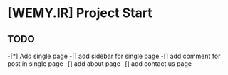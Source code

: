 # [WEMY.IR] Project Start

## TODO
-[*] Add single page
-[] add sidebar for single page
-[] add comment for post in single page
-[] add about page
-[] add contact us page
